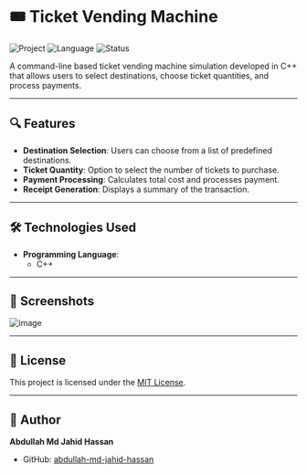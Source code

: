 # 🎟️ Ticket Vending Machine

![Project](https://img.shields.io/badge/Project-Ticket%20Vending%20Machine-blue)
![Language](https://img.shields.io/badge/Language-C++-yellow)
![Status](https://img.shields.io/badge/Status-Completed-brightgreen)

A command-line based ticket vending machine simulation developed in C++ that allows users to select destinations, choose ticket quantities, and process payments.

---

## 🔍 Features

- **Destination Selection**: Users can choose from a list of predefined destinations.
- **Ticket Quantity**: Option to select the number of tickets to purchase.
- **Payment Processing**: Calculates total cost and processes payment.
- **Receipt Generation**: Displays a summary of the transaction.

---

## 🛠️ Technologies Used

- **Programming Language**:
  - C++
  
---

## 📸 Screenshots

![image](https://github.com/user-attachments/assets/bb21e6a4-6d1d-41ea-817f-da66a5143656)

---

## 📄 License

This project is licensed under the [MIT License](LICENSE).

---

## 👤 Author

**Abdullah Md Jahid Hassan**

- GitHub: [abdullah-md-jahid-hassan](https://github.com/abdullah-md-jahid-hassan)


